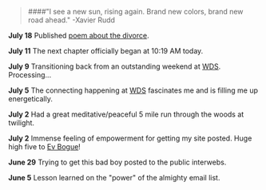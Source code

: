 > ####"I see a new sun, rising again. Brand new colors, brand new road ahead." 
> -Xavier Rudd


**July 18** Published [poem about the divorce](http://davelukas.net/poetry).

**July 11** The next chapter officially began at 10:19 AM today.

**July 9** Transitioning back from an outstanding weekend at [WDS](http://worlddominationsummit.com). Processing...

**July 5** The connecting happening at [WDS](http://worlddominationsummit.com) fascinates me and is filling me up energetically.

**July 2** Had a great meditative/peaceful 5 mile run through the woods at twilight.

**July 2** Immense feeling of empowerment for getting my site posted. Huge high five to [Ev Bogue](http://evbogue.com)!

**June 29** Trying to get this bad boy posted to the public interwebs.

**June 5** Lesson learned on the "power" of the almighty email list.

